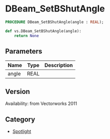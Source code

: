 # DBeam_SetBShutAngle

```pascal
PROCEDURE DBeam_SetBShutAngle(angle : REAL);
```

```python
def vs.DBeam_SetBShutAngle(angle):
    return None
```

## Parameters
|Name|Type|Description|
|---|---|---|
|angle|REAL|   |

## Version
Availability: from Vectorworks 2011

## Category
* [Spotlight](../Categories/Spotlight.md)
